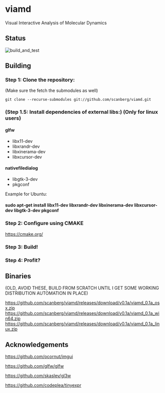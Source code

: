 # viamd
Visual Interactive Analysis of Molecular Dynamics

## Status
![build_and_test](https://github.com/scanberg/viamd/workflows/build_and_test/badge.svg?branch=master)

## Building
### Step 1: Clone the repository:

(Make sure the fetch the submodules as well)

```git clone --recurse-submodules git://github.com/scanberg/viamd.git```

### (Step 1.5: Install dependencies of external libs:) (Only for linux users)
#### glfw
- libx11-dev
- libxrandr-dev
- libxinerama-dev
- libxcursor-dev

#### nativefiledialog
- libgtk-3-dev
- pkgconf

Example for Ubuntu:
#### sudo apt-get install libx11-dev libxrandr-dev libxinerama-dev libxcursor-dev libgtk-3-dev pkgconf

### Step 2: Configure using CMAKE

https://cmake.org/

### Step 3: Build!

### Step 4: Profit?

## Binaries
(OLD, AVOID THESE, BUILD FROM SCRATCH UNTIL I GET SOME WORKING DISTRIBUTION AUTOMATION IN PLACE)

https://github.com/scanberg/viamd/releases/download/v0.1a/viamd_0.1a_osx.zip
https://github.com/scanberg/viamd/releases/download/v0.1a/viamd_0.1a_win64.zip
https://github.com/scanberg/viamd/releases/download/v0.1a/viamd_0.1a_linux.zip

## Acknowledgements

https://github.com/ocornut/imgui

https://github.com/glfw/glfw

https://github.com/skaslev/gl3w

https://github.com/codeplea/tinyexpr
